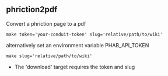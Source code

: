phriction2pdf
-------------
Convert a phriction page to a pdf

```
make token='your-conduit-token' slug='relative/path/to/wiki'
```

alternatively set an environment variable PHAB_API_TOKEN

```
make slug='relative/path/to/wiki'
```

* The 'download' target requires the token and slug
